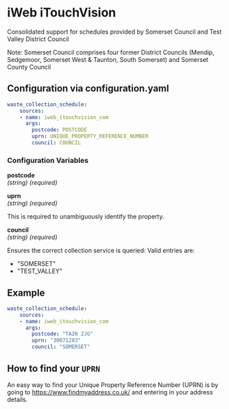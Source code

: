 # iWeb iTouchVision

Consolidated support for schedules provided by Somerset Council and Test Valley District Council

Note: Somerset Council comprises four former District Councils (Mendip, Sedgemoor, Somerset West & Taunton, South Somerset) and Somerset County Council

## Configuration via configuration.yaml

```yaml
waste_collection_schedule:
    sources:
    - name: iweb_itouchvision_com
      args:
        postcode: POSTCODE
        uprn: UNIQUE_PROPERTY_REFERENCE_NUMBER
        council: COUNCIL
```

### Configuration Variables

**postcode**  
*(string) (required)*


**uprn**  
*(string) (required)*

This is required to unambiguously identify the property.


**council**  
*(string) (required)*

Ensures the correct collection service is queried: Valid entries are:
 - "SOMERSET"
 - "TEST_VALLEY"

## Example

```yaml
waste_collection_schedule:
    sources:
    - name: iweb_itouchvision_com
      args:
        postcode: "TA20 2JG"
        uprn: "30071283"
        council: "SOMERSET"
```

## How to find your `UPRN`

An easy way to find your Unique Property Reference Number (UPRN) is by going to <https://www.findmyaddress.co.uk/> and entering in your address details.
